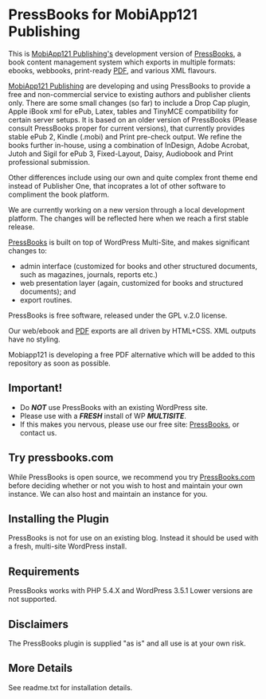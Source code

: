 PressBooks for MobiApp121 Publishing
==========

This is [MobiApp121 Publishing's](http://mobiapp121.com/publishing/) development version of [PressBooks](http://pressbooks.com), a book content management system which exports in multiple formats: ebooks, webbooks, print-ready [PDF][], and various XML flavours.

[MobiApp121 Publishing](http://mobiapp121.com/publishing/) are developing and using PressBooks to provide a free and non-commercial service to existing authors and publisher clients only. There are some small changes (so far) to include a Drop Cap plugin, Apple iBook xml for ePub, Latex, tables and TinyMCE compatibility for certain server setups. It is based on an older version of PressBooks (Please consult PressBooks proper for current versions), that currently provides stable ePub 2, Kindle (.mobi) and Print pre-check output. We refine the books further in-house, using a combination of InDesign, Adobe Acrobat, Jutoh and Sigil for ePub 3, Fixed-Layout, Daisy, Audiobook and Print professional submission.

Other differences include using our own and quite complex front theme end instead of Publisher One, that incoprates a lot of other software to compliment the book platform.

We are currently working on a new version through a local development platform. The changes will be reflected here when we reach a first stable release.

[PressBooks](http://pressbooks.com) is built on top of WordPress Multi-Site, and makes significant changes to:
  * admin interface (customized for books and other structured documents, such as magazines, journals, reports etc.)
  * web presentation layer (again, customized for books and structured documents); and 
  * export routines. 

PressBooks is free software, released under the GPL v.2.0 license. 

Our web/ebook and [PDF][] exports are all driven by HTML+CSS. XML outputs have no styling.

  [PDF]: http://pressbooks.com/prince        "Note: we use the non-free software Prince XML for PDF export."
  
  Mobiapp121 is developing a free PDF alternative which will be added to this repository as soon as possible.


Important!
----------

 * Do ___NOT___ use PressBooks with an existing WordPress site. 
 * Please use with a ___FRESH___ install of WP ___MULTISITE___.
 * If this makes you nervous, please use our free site: [PressBooks](http://pressbooks.com), or contact us.


Try pressbooks.com
------------------

While PressBooks is open source, we recommend you try [PressBooks.com](http://pressbooks.com) before deciding whether or not you wish to host and maintain your own instance. We can also host and maintain an instance for you. 

Installing the Plugin
---------------------

PressBooks is not for use on an existing blog. Instead it should be used with a fresh, multi-site WordPress install.

Requirements
------------

PressBooks works with PHP 5.4.X and WordPress 3.5.1 Lower versions are not supported.

Disclaimers
-----------

The PressBooks plugin is supplied "as is" and all use is at your own risk.

More Details
------------

See readme.txt for installation details.
